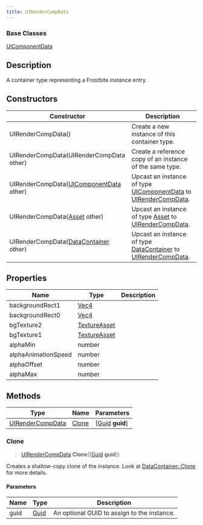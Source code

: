 ```yaml
---
title: UIRenderCompData
---
```

### Base Classes

[UIComponentData](/vext/ref/fb/uicomponentdata/)

## Description

A container type representing a Frostbite instance entry.

## Constructors

| Constructor                                                                 | Description                                                                                                             |
| --------------------------------------------------------------------------- | ----------------------------------------------------------------------------------------------------------------------- |
| UIRenderCompData()                                                          | Create a new instance of this container type.                                                                           |
| UIRenderCompData(UIRenderCompData other)                                    | Create a reference copy of an instance of the same type.                                                                |
| UIRenderCompData([UIComponentData](/vext/ref/fb/uicomponentdata/) other)                  | Upcast an instance of type [UIComponentData](/vext/ref/fb/uicomponentdata/) to [UIRenderCompData](/vext/ref/fb/uirendercompdata/).                  |
| UIRenderCompData([Asset](/vext/ref/fb/asset/) other)                                      | Upcast an instance of type [Asset](/vext/ref/fb/asset/) to [UIRenderCompData](/vext/ref/fb/uirendercompdata/).                                      |
| UIRenderCompData([DataContainer](/vext/ref/shared/class/datacontainer) other) | Upcast an instance of type [DataContainer](/vext/ref/shared/class/datacontainer) to [UIRenderCompData](/vext/ref/fb/uirendercompdata/). |

## Properties

| Name                | Type                              | Description |
| ------------------- | --------------------------------- | ----------- |
| backgroundRect1     | [Vec4](/vext/ref/shared/class/vec4) |             |
| backgroundRect0     | [Vec4](/vext/ref/shared/class/vec4) |             |
| bgTexture2          | [TextureAsset](/vext/ref/fb/textureasset/)      |             |
| bgTexture1          | [TextureAsset](/vext/ref/fb/textureasset/)      |             |
| alphaMin            | number                            |             |
| alphaAnimationSpeed | number                            |             |
| alphaOffset         | number                            |             |
| alphaMax            | number                            |             |

## Methods

| Type                                 | Name            | Parameters                                     |
| ------------------------------------ | --------------- | ---------------------------------------------- |
| [UIRenderCompData](/vext/ref/fb/uirendercompdata/) | [Clone](#clone) | \[[Guid](/vext/ref/shared/class/guid) **guid**\] |

### Clone

> [UIRenderCompData](/vext/ref/fb/uirendercompdata/) **Clone**(\[[Guid](/vext/ref/shared/class/guid) **guid**\])

Creates a shallow-copy clone of the instance. Look at [DataContainer::Clone](/vext/ref/shared/class/datacontainer#clone) for more details.

#### Parameters

| Name | Type         | Description                                 |
| ---- | ------------ | ------------------------------------------- |
| guid | [Guid](/vext/ref/shared/class/guid/) | An optional GUID to assign to the instance. |
